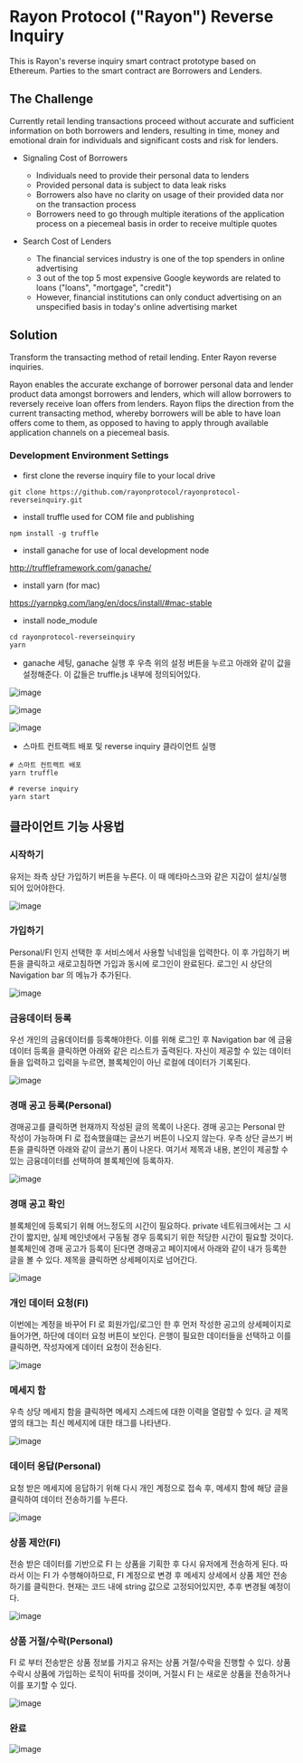 # Rayon Protocol ("Rayon") Reverse Inquiry

This is Rayon's reverse inquiry smart contract prototype based on Ethereum.  Parties to the smart contract are Borrowers and Lenders.

## The Challenge

Currently retail lending transactions proceed without accurate and sufficient information on both borrowers and lenders, resulting in time, money and emotional drain for individuals and significant costs and risk for lenders.

- Signaling Cost of Borrowers
  - Individuals need to provide their personal data to lenders
  - Provided personal data is subject to data leak risks
  - Borrowers also have no clarity on usage of their provided data nor on the transaction process
  - Borrowers need to go through multiple iterations of the application process on a piecemeal basis in order to receive multiple  quotes

- Search Cost of Lenders
  - The financial services industry is one of the top spenders in online advertising
  - 3 out of the top 5 most expensive Google keywords are related to loans ("loans", "mortgage", "credit")
  - However, financial institutions can only conduct advertising on an unspecified basis in today's online advertising market

## Solution

Transform the transacting method of retail lending.  Enter Rayon reverse inquiries.

Rayon enables the accurate exchange of borrower personal data and lender product data amongst borrowers and lenders, which will allow borrowers to reversely receive loan offers from lenders.  Rayon flips the direction from the current transacting method, whereby borrowers will be able to have loan offers come to them, as opposed to having to apply through available application channels on a piecemeal basis. 

### Development Environment Settings

- first clone the reverse inquiry file to your local drive

```
git clone https://github.com/rayonprotocol/rayonprotocol-reverseinquiry.git
```

- install truffle used for COM file and publishing

```
npm install -g truffle
```

- install ganache for use of local development node

http://truffleframework.com/ganache/

- install yarn (for mac)

https://yarnpkg.com/lang/en/docs/install/#mac-stable

- install node_module

```
cd rayonprotocol-reverseinquiry
yarn
```

- ganache 세팅, ganache 실행 후 우측 위의 설정 버튼을 누르고 아래와 같이 값을 설정해준다. 이 값들은 truffle.js 내부에 정의되어있다.

![image](https://user-images.githubusercontent.com/20614643/40952635-f1470cfc-68b6-11e8-9f85-c9b60eb268a7.png)

![image](https://user-images.githubusercontent.com/20614643/40952631-ef11e614-68b6-11e8-9761-d6d0f4312c1e.png)

![image](https://user-images.githubusercontent.com/20614643/40952644-fa9c9c04-68b6-11e8-8156-1928a24c79e7.png)

- 스마트 컨트랙트 배포 및 reverse inquiry 클라이언트 실행

```
# 스마트 컨트랙트 배포
yarn truffle

# reverse inquiry
yarn start
```

## 클라이언트 기능 사용법

### 시작하기

유저는 좌측 상단 가입하기 버튼을 누른다. 이 때 메타마스크와 같은 지갑이 설치/실행 되어 있어야한다.

![image](https://user-images.githubusercontent.com/20614643/40899626-da3ef344-6802-11e8-91ba-b4006f9771d1.png)

### 가입하기

Personal/FI 인지 선택한 후 서비스에서 사용할 닉네임을 입력한다. 이 후 가입하기 버튼을 클릭하고 새로고침하면 가입과 동시에 로그인이 완료된다. 로그인 시 상단의 Navigation bar 의 메뉴가 추가된다.

![image](https://user-images.githubusercontent.com/20614643/40899656-0572ddf0-6803-11e8-8fd1-490a49f974f9.png)

### 금융데이터 등록

우선 개인의 금융데이터를 등록해야한다. 이를 위해 로그인 후 Navigation bar 에 금융데이터 등록을 클릭하면 아래와 같은 리스트가 출력된다. 자신이 제공할 수 있는 데이터들을 입력하고 입력을 누르면, 블록체인이 아닌 로컬에 데이터가 기록된다.

![image](https://user-images.githubusercontent.com/20614643/40899713-442df048-6803-11e8-8a9f-98fca9aa07a1.png)

### 경매 공고 등록(Personal)

경매공고를 클릭하면 현재까지 작성된 글의 목록이 나온다. 경매 공고는 Personal 만 작성이 가능하며 FI 로 접속했을떄는 글쓰기 버튼이 나오지 않는다. 우측 상단 글쓰기 버튼을 클릭하면 아래와 같이 글쓰기 폼이 나온다. 여기서 제목과 내용, 본인이 제공할 수 있는 금융데이터를 선택하여 블록체인에 등록하자.

![image](https://user-images.githubusercontent.com/20614643/40899756-6f4b0d6a-6803-11e8-9c12-d2ab821c30a1.png)

### 경매 공고 확인

블록체인에 등록되기 위해 어느정도의 시간이 필요하다. private 네트워크에서는 그 시간이 짧지만, 실제 메인넷에서 구동될 경우 등록되기 위한 적당한 시간이 필요할 것이다. 블록체인에 경매 공고가 등록이 된다면 경매공고 페이지에서 아래와 같이 내가 등록한 글을 볼 수 있다. 제목을 클릭하면 상세페이지로 넘어간다.

![image](https://user-images.githubusercontent.com/20614643/40899778-8aa3eb40-6803-11e8-92f9-f29033055d14.png)

### 개인 데이터 요청(FI)

이번에는 계정을 바꾸어 FI 로 회원가입/로그인 한 후 먼저 작성한 공고의 상세페이지로 들어가면, 하단에 데이터 요청 버튼이 보인다. 은행이 필요한 데이터들을 선택하고 이를 클릭하면, 작성자에게 데이터 요청이 전송된다.

![image](https://user-images.githubusercontent.com/20614643/40899830-d6522278-6803-11e8-9a3a-9d0bd909592c.png)

### 메세지 함

우측 상당 메세지 함을 클릭하면 메세지 스레드에 대한 이력을 열람할 수 있다. 글 제목 옆의 태그는 최신 메세지에 대한 태그를 나타낸다.

![image](https://user-images.githubusercontent.com/20614643/40899857-faecc6c4-6803-11e8-830c-03648f64dc3c.png)

### 데이터 응답(Personal)

요청 받은 메세지에 응답하기 위해 다시 개인 계정으로 접속 후, 메세지 함에 해당 글을 클릭하여 데이터 전송하기를 누른다.

![image](https://user-images.githubusercontent.com/20614643/40899988-88b11e42-6804-11e8-9d44-7a673bd4a369.png)

### 상품 제안(FI)

전송 받은 데이터를 기반으로 FI 는 상품을 기획한 후 다시 유저에게 전송하게 된다. 따라서 이는 FI 가 수행해야하므로, FI 계정으로 변경 후 메세지 상세에서 상품 제안 전송하기를 클릭한다. 현재는 코드 내에 string 값으로 고정되어있지만, 추후 변경될 예정이다.

![image](https://user-images.githubusercontent.com/20614643/40900239-9ad08c9c-6805-11e8-8253-e096d5706929.png)

### 상품 거절/수락(Personal)

FI 로 부터 전송받은 상품 정보를 가지고 유저는 상품 거절/수락을 진행할 수 있다. 상품 수락시 상품에 가입하는 로직이 뒤따를 것이며, 거절시 FI 는 새로운 상품을 전송하거나 이를 포기할 수 있다.

![image](https://user-images.githubusercontent.com/20614643/40900303-edb70148-6805-11e8-95dc-54098c50b73d.png)

### 완료

![image](https://user-images.githubusercontent.com/20614643/40900354-24629fb8-6806-11e8-8892-2931dbde584f.png)

